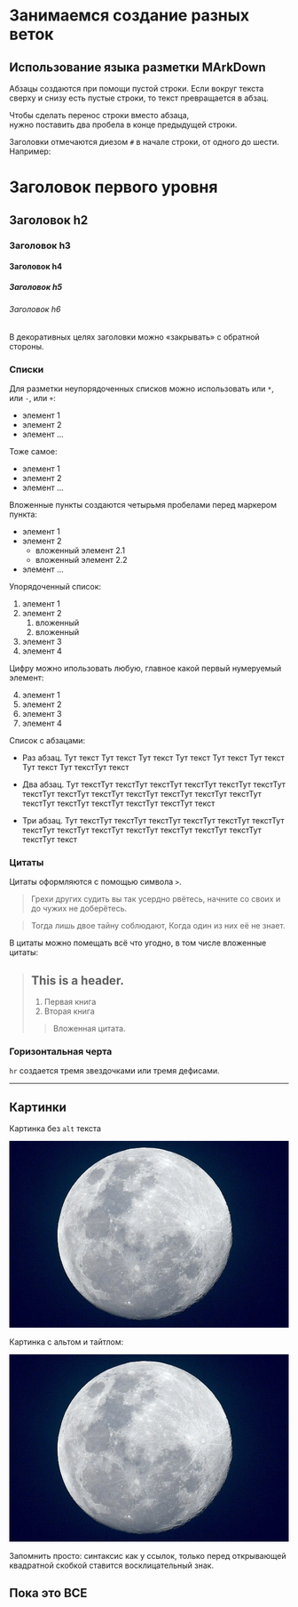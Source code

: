 # Занимаемся создание разных веток
## Использование языка разметки MArkDown

Абзацы создаются при помощи пустой строки. Если вокруг текста сверху и снизу есть пустые строки, то текст превращается в абзац.

Чтобы сделать перенос строки вместо абзаца,  
нужно поставить два пробела в конце предыдущей строки.

Заголовки отмечаются диезом `#` в начале строки, от одного до шести. Например:

# Заголовок первого уровня #
## Заголовок h2
### Заголовок h3
#### Заголовок h4
##### Заголовок h5
###### Заголовок h6

В декоративных целях заголовки можно «закрывать» с обратной стороны.

### Списки

Для разметки неупорядоченных списков можно использовать или `*`, или `-`, или `+`:

- элемент 1
- элемент 2
- элемент ...

Тоже самое:

+ элемент 1
+ элемент 2
+ элемент ...

Вложенные пункты создаются четырьмя пробелами перед маркером пункта:

* элемент 1
* элемент 2
    * вложенный элемент 2.1
    * вложенный элемент 2.2
* элемент ...

Упорядоченный список:

1. элемент 1
2. элемент 2
    1. вложенный
    2. вложенный
3. элемент 3
4. элемент 4

Цифру можно ипользовать любую, главное какой первый нумеруемый элемент:

4. элемент 1
7. элемент 2
9. элемент 3
3. элемент 4

Список с абзацами:

* Раз абзац. Тут текст Тут текст Тут текст Тут текст Тут текст Тут текст Тут текст Тут текстТут текст

* Два абзац. Тут текстТут текстТут текстТут текстТут текстТут текстТут текстТут текстТут текстТут текстТут текстТут текстТут текстТут текстТут текстТут текстТут текстТут текстТут текст
* Три абзац. Тут текстТут текстТут текстТут текстТут текстТут текстТут текстТут текстТут текстТут текстТут текстТут текстТут текстТут текстТут текст


### Цитаты

Цитаты оформляются с помощью символа `>`.

> Грехи других судить вы так усердно рвётесь,
начните со своих и до чужих не доберётесь.

> Тогда лишь двое тайну соблюдают,
Когда один из них её не знает.


В цитаты можно помещать всё что угодно, в том числе вложенные цитаты:

> ## This is a header.
>
> 1.   Первая книга
> 2.   Вторая книга
>
> > Вложенная цитата. 

### Горизонтальная черта

`hr` создается тремя звездочками или тремя дефисами.

***

## Картинки

Картинка без `alt` текста

![](moon.jpg)

Картинка с альтом и тайтлом:

![Alt text](moon.jpg "Завораживающая луна")

Запомнить просто: синтаксис как у ссылок, только перед открывающей квадратной скобкой ставится восклицательный знак.


## Пока это ВСЕ